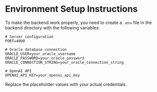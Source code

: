 # Environment Setup Instructions

To make the backend work properly, you need to create a `.env` file in the backend directory with the following variables:

```
# Server configuration
PORT=4000

# Oracle database connection
ORACLE_USER=your_oracle_username
ORACLE_PASSWORD=your_oracle_password
ORACLE_CONNECTION_STRING=your_oracle_connection_string

# OpenAI API
OPENAI_API_KEY=your_openai_api_key
```

Replace the placeholder values with your actual credentials.
